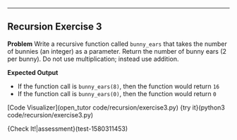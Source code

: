 ----------

## Recursion Exercise 3

**Problem**
Write a recursive function called `bunny_ears` that takes the number of bunnies (an integer) as a parameter. Return the number of bunny ears (2 per bunny). Do not use multiplication; instead use addition.

**Expected Output**
* If the function call is `bunny_ears(8)`, then the function would return `16`
* If the function call is `bunny_ears(0)`, then the function would return `0`

[Code Visualizer](open_tutor code/recursion/exercise3.py)
{try it}(python3 code/recursion/exercise3.py)

{Check It!|assessment}(test-1580311453)
